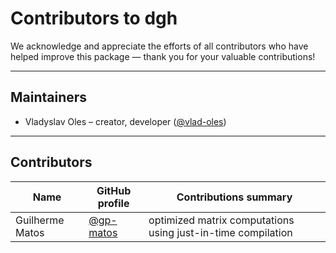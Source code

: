# Contributors to dgh

We acknowledge and appreciate the efforts of all contributors who have helped improve this package — thank you for your valuable contributions!

---

## Maintainers
- Vladyslav Oles – creator, developer ([@vlad-oles](https://github.com/vlad-oles))

---

## Contributors
| Name            | GitHub profile                           | Contributions summary                                        |
|----------------|------------------------------------------|--------------------------------------------------------------|
| Guilherme Matos | [@gp-matos](https://github.com/gp-matos) | optimized matrix computations using just-in-time compilation |

